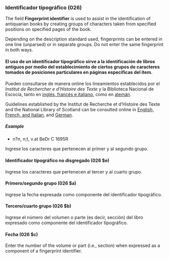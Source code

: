 ### Identificador tipográfico (026)

The field **Fingerprint identifier** is used to assist in the identification of antiquarian books by creating groups of characters taken from specified positions on specified pages of the book.

Depending on the description standard used, fingerprints can be entered in one line (unparsed) or in separate groups. Do not enter the same fingerprint in both ways.

#### El uso de un identificador tipográfico sirve a la identificación de libros antiguos por medio del establecimiento de ciertos grupos de caracteres tomados de posiciones particulares en páginas específicas del ítem.

Pueden consultarse de manera online los lineamientos establecidos por el _Institut de Rechercher e d’Histoire des Texte_ y la Biblioteca Nacional de Escocia, tanto en [inglés, francés e italiano](http://edit16.iccu.sbn.it/web_iccu/info/en/Impronta_notiziario.htm), como en [alemán](http://nbn-resolving.de/urn:nbn:de:hbz:6:1-195591).

Guidelines established by the Institut de Recherche et d’Histoire des Texte and the National Library of Scotland can be consulted online in [English, French, and Italian](http://edit16.iccu.sbn.it/web_iccu/info/en/Impronta_notiziario.htm), and [German](http://nbn-resolving.de/urn:nbn:de:hbz:6:1-195591).

##### Example
- n?n, n;t, v.at BeDr C 1695R

Ingrese los caracteres que pertenecen al primer y al segundo grupo.

#### Identificador tipográfico no disgregado (026 $e)

Ingrese los caracteres que pertenecen al tercer y al cuarto grupo.

#### Primero/segundo grupo (026 $a)

Ingrese la fecha expresada como componente del identificador tipográfico.

#### Tercero/cuarto grupo (026 $b)

Ingrese el número del volumen o parte (es decir, sección) del libro expresado como componente del identificador tipográfico.

#### Fecha (026 $c)

Enter the number of the volume or part (i.e., section) when expressed as a component of a fingerprint identifier.

